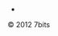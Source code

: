 <div class="footer">
    <div id="fb-root"></div>
    <script>
        (function(d, s, id) {
        var js, fjs = d.getElementsByTagName(s)[0];
        if (d.getElementById(id)) return;
        js = d.createElement(s); js.id = id;
        js.src = "//connect.facebook.net/en_US/all.js#xfbml=1&appId=215251065204031";
        fjs.parentNode.insertBefore(js, fjs);
        }(document, 'script', 'facebook-jssdk'));
    </script>
    <div class="fb-like" data-href="http://7bits.it" data-send="true" data-width="450" data-show-faces="true"></div>
    <ul class="like-list">
        <li class="in">
            <a href="http://www.linkedin.com/company/7bits"></a>
        </li>
    </ul>
    <p class="copy">
        &copy; 2012 7bits
    </p>
</div>